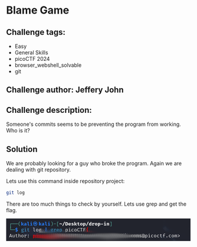 # Blame Game
## Challenge tags:
- Easy
- General Skills
- picoCTF 2024
- browser_webshell_solvable
- git

## Challenge author: Jeffery John
## Challenge description:
Someone's commits seems to be preventing the program from working. Who is it?

## Solution
We are probably looking for a guy who broke the program. Again we are dealing with git repository.

Lets use this command inside repository project:
~~~bash
git log
~~~

There are too much things to check by yourself. Lets use grep and get the flag.

![image missing?](./content/blame_game_01.png)
